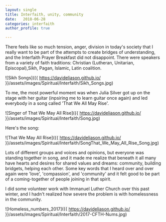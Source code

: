 ```yaml
---
layout: single
title: Interfaith, unity, community
date:   2018-06-28
categories: interfaith
author_profile: true

---
```

There feels like so much tension, anger, division in today's society that I really want to be part of the attempts to create bridges of understanding, and the Interfaith Prayer Breakfast did not disappoint. There were speakers from a variety of faith traditions: Christian (Lutheran, Unitarian, Episcopal),Sikh, Pagan, Islamic, Latin coalition. 

![Sikh Songs]({{ https://davideliason.github.io/ }}/assets/images/Spiritual/Interfaith/Sikh_Songs.jpg)


To me, the most powerful moment was when Julia Silver got up on the stage with her guitar (inpsiring me to learn guitar once again) and led everybody in a song called 'That We All May Rise'. 

![Singer of That We May All Rise]({{ https://davideliason.github.io/ }}/assets/images/Spiritual/Interfaith/Song.jpg)

Here's the song:

![That We May All Rise]({{ https://davideliason.github.io/ }}/assets/images/Spiritual/Interfaith/SongThat_We_May_All_Rise_Song.jpg)


Lots of different groups and voices and opinions, but everyone was standing together in song, and it made me realize that beneath it all many have hearts and desires for shared values and dreams: community, building bridgets, helping each other. Some key words that I heard over and over again were 'love', 'compassion', and 'community' and it felt good to be part of a coming-together of people joining in that spirit.

I did some volunteer work with Immanuel Luther Church over this past winter, and I hadn't realized how severe the problem is with homelessness in the community.

![Homeless_numbers_2017]({{ https://davideliason.github.io/ }}/assets/images/Spiritual/Interfaith/2017-CFTH-Nums.jpg)
